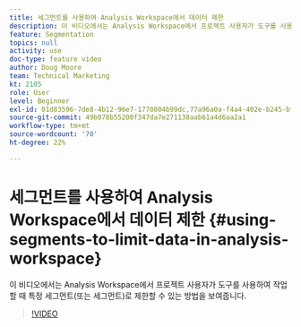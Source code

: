 ```yaml
---
title: 세그먼트를 사용하여 Analysis Workspace에서 데이터 제한
description: 이 비디오에서는 Analysis Workspace에서 프로젝트 사용자가 도구를 사용하여 작업할 때 특정 세그먼트(또는 세그먼트)로 제한할 수 있는 방법을 보여줍니다.
feature: Segmentation
topics: null
activity: use
doc-type: feature video
author: Doug Moore
team: Technical Marketing
kt: 2105
role: User
level: Beginner
exl-id: 01d83596-7de8-4b12-96e7-1770804b99dc,77a96a0a-f4a4-402e-b245-bfb83622a7e7
source-git-commit: 49b078b55200f347da7e271138aab61a4d6aa2a1
workflow-type: tm+mt
source-wordcount: '70'
ht-degree: 22%

---
```


# 세그먼트를 사용하여 Analysis Workspace에서 데이터 제한 {#using-segments-to-limit-data-in-analysis-workspace}

이 비디오에서는 Analysis Workspace에서 프로젝트 사용자가 도구를 사용하여 작업할 때 특정 세그먼트(또는 세그먼트)로 제한할 수 있는 방법을 보여줍니다.

>[!VIDEO](https://video.tv.adobe.com/v/24038/?quality=12)
